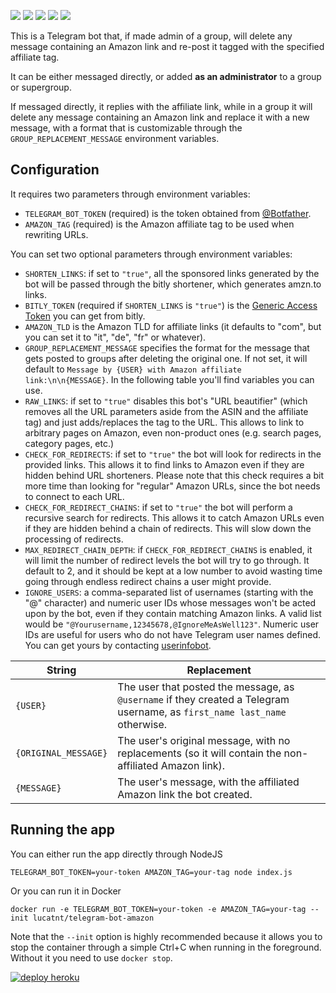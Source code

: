 [![](https://img.shields.io/github/issues/lucatnt/telegram-bot-amazon.svg)](https://github.com/LucaTNT/telegram-bot-amazon/issues) [![](https://img.shields.io/github/issues-pr-raw/lucatnt/telegram-bot-amazon.svg)](https://github.com/LucaTNT/telegram-bot-amazon/pulls) [![](https://img.shields.io/docker/pulls/lucatnt/telegram-bot-amazon.svg)](https://hub.docker.com/r/lucatnt/telegram-bot-amazon) [![](https://img.shields.io/docker/cloud/build/lucatnt/telegram-bot-amazon.svg)](https://hub.docker.com/r/lucatnt/telegram-bot-amazon) [![](https://img.shields.io/docker/image-size/lucatnt/telegram-bot-amazon/latest.svg)](https://hub.docker.com/r/lucatnt/telegram-bot-amazon)

This is a Telegram bot that, if made admin of a group, will delete any message
containing an Amazon link and re-post it tagged with the specified affiliate tag.

It can be either messaged directly, or added **as an administrator** to a group or supergroup.

If messaged directly, it replies with the affiliate link, while in a group it will delete any message containing an Amazon link and replace it with a new message, with a format that is customizable through the `GROUP_REPLACEMENT_MESSAGE` environment variables.

## Configuration

It requires two parameters through environment variables:

- `TELEGRAM_BOT_TOKEN` (required) is the token obtained from [@Botfather](https://t.me/botfather).
- `AMAZON_TAG` (required) is the Amazon affiliate tag to be used when rewriting URLs.

You can set two optional parameters through environment variables:

- `SHORTEN_LINKS`: if set to `"true"`, all the sponsored links generated by the bot will be passed through the bitly shortener, which generates amzn.to links.
- `BITLY_TOKEN` (required if `SHORTEN_LINKS` is `"true"`) is the [Generic Access Token](https://bitly.is/accesstoken) you can get from bitly.
- `AMAZON_TLD` is the Amazon TLD for affiliate links (it defaults to "com", but you can set it to "it", "de", "fr" or whatever).
- `GROUP_REPLACEMENT_MESSAGE` specifies the format for the message that gets posted to groups after deleting the original one. If not set, it will default to `Message by {USER} with Amazon affiliate link:\n\n{MESSAGE}`. In the following table you'll find variables you can use.
- `RAW_LINKS`: if set to `"true"` disables this bot's "URL beautifier" (which removes all the URL parameters aside from the ASIN and the affiliate tag) and just adds/replaces the tag to the URL. This allows to link to arbitrary pages on Amazon, even non-product ones (e.g. search pages, category pages, etc.)
- `CHECK_FOR_REDIRECTS`: if set to `"true"` the bot will look for redirects in the provided links. This allows it to find links to Amazon even if they are hidden behind URL shorteners. Please note that this check requires a bit more time than looking for "regular" Amazon URLs, since the bot needs to connect to each URL.
- `CHECK_FOR_REDIRECT_CHAINS`: if set to `"true"` the bot will perform a recursive search for redirects. This allows it to catch Amazon URLs even if they are hidden behind a chain of redirects. This will slow down the processing of redirects.
- `MAX_REDIRECT_CHAIN_DEPTH`: if `CHECK_FOR_REDIRECT_CHAINS` is enabled, it will limit the number of redirect levels the bot will try to go through. It default to 2, and it should be kept at a low number to avoid wasting time going through endless redirect chains a user might provide.
- `IGNORE_USERS`: a comma-separated list of usernames (starting with the "@" character) and numeric user IDs whose messages won't be acted upon by the bot, even if they contain matching Amazon links. A valid list would be `"@Yourusername,12345678,@IgnoreMeAsWell123"`. Numeric user IDs are useful for users who do not have Telegram user names defined. You can get yours by contacting [userinfobot](https://t.me/useridinfobot).

| String               | Replacement                                                                                                                |
| -------------------- | -------------------------------------------------------------------------------------------------------------------------- |
| `{USER}`             | The user that posted the message, as `@username` if they created a Telegram username, as `first_name last_name` otherwise. |
| `{ORIGINAL_MESSAGE}` | The user's original message, with no replacements (so it will contain the non-affiliated Amazon link).                     |
| `{MESSAGE}`          | The user's message, with the affiliated Amazon link the bot created.                                                       |

## Running the app

You can either run the app directly through NodeJS

    TELEGRAM_BOT_TOKEN=your-token AMAZON_TAG=your-tag node index.js

Or you can run it in Docker

    docker run -e TELEGRAM_BOT_TOKEN=your-token -e AMAZON_TAG=your-tag --init lucatnt/telegram-bot-amazon

Note that the `--init` option is highly recommended because it allows you to stop the container through a simple Ctrl+C when running in the foreground. Without it you need to use `docker stop`.

[![deploy heroku](https://www.herokucdn.com/deploy/button.svg)](https://heroku.com/deploy?template=https://github.com/Kareemul9/telegram-bot-amazon)
